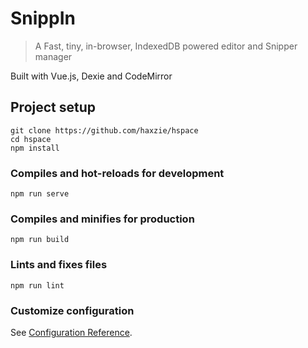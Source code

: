 # SnippIn
> A Fast, tiny, in-browser, IndexedDB powered editor and Snipper manager

Built with Vue.js, Dexie and CodeMirror  

## Project setup
```
git clone https://github.com/haxzie/hspace
cd hspace
npm install
```

### Compiles and hot-reloads for development
```
npm run serve
```

### Compiles and minifies for production
```
npm run build
```

### Lints and fixes files
```
npm run lint
```

### Customize configuration
See [Configuration Reference](https://cli.vuejs.org/config/).
